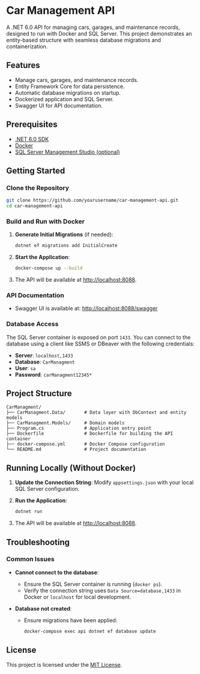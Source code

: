 # Car Management API

A .NET 6.0 API for managing cars, garages, and maintenance records, designed to run with Docker and SQL Server. This project demonstrates an entity-based structure with seamless database migrations and containerization.

## Features

- Manage cars, garages, and maintenance records.
- Entity Framework Core for data persistence.
- Automatic database migrations on startup.
- Dockerized application and SQL Server.
- Swagger UI for API documentation.

## Prerequisites

- [.NET 6.0 SDK](https://dotnet.microsoft.com/download)
- [Docker](https://www.docker.com/)
- [SQL Server Management Studio (optional)](https://learn.microsoft.com/en-us/sql/ssms/download-sql-server-management-studio-ssms)

## Getting Started

### Clone the Repository

```bash
git clone https://github.com/yourusername/car-management-api.git
cd car-management-api
```

### Build and Run with Docker

1. **Generate Initial Migrations** (if needed):

   ```bash
   dotnet ef migrations add InitialCreate
   ```

2. **Start the Application**:

   ```bash
   docker-compose up --build
   ```

3. The API will be available at [http://localhost:8088](http://localhost:8088).

### API Documentation

- Swagger UI is available at: [http://localhost:8088/swagger](http://localhost:8088/swagger)

### Database Access

The SQL Server container is exposed on port `1433`. You can connect to the database using a client like SSMS or DBeaver with the following credentials:

- **Server**: `localhost,1433`
- **Database**: `CarManagment`
- **User**: `sa`
- **Password**: `carManagment12345*`

## Project Structure

```plaintext
CarManagment/
├── CarManagment.Data/       # Data layer with DbContext and entity models
├── CarManagment.Models/     # Domain models
├── Program.cs               # Application entry point
├── Dockerfile               # Dockerfile for building the API container
├── docker-compose.yml       # Docker Compose configuration
└── README.md                # Project documentation
```

## Running Locally (Without Docker)

1. **Update the Connection String**:
   Modify `appsettings.json` with your local SQL Server configuration.

2. **Run the Application**:

   ```bash
   dotnet run
   ```

3. The API will be available at [http://localhost:8088](http://localhost:8088).

## Troubleshooting

### Common Issues

- **Cannot connect to the database**:

  - Ensure the SQL Server container is running (`docker ps`).
  - Verify the connection string uses `Data Source=database,1433` in Docker or `localhost` for local development.

- **Database not created**:
  - Ensure migrations have been applied:
    ```bash
    docker-compose exec api dotnet ef database update
    ```

## License

This project is licensed under the [MIT License](LICENSE).
